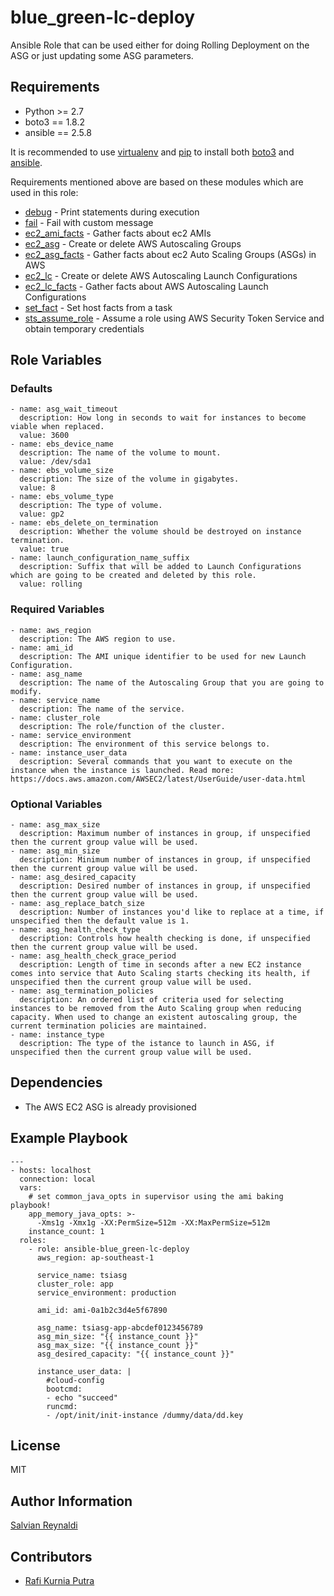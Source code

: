 # blue_green-lc-deploy #

Ansible Role that can be used either for doing Rolling Deployment on the ASG or just updating some ASG parameters.

## Requirements ##

- Python >= 2.7 
- boto3 == 1.8.2
- ansible == 2.5.8

It is recommended to use [virtualenv](https://virtualenv.pypa.io/en/stable/installation/) and [pip](https://pip.pypa.io/en/stable/installing/) to install both [boto3](https://boto3.amazonaws.com/v1/documentation/api/latest/guide/quickstart.html#installation) and [ansible](https://docs.ansible.com/ansible/latest/installation_guide/intro_installation.html#latest-releases-via-pip).

Requirements mentioned above are based on these modules which are used in this role:
- [debug](https://docs.ansible.com/ansible/2.5/modules/debug_module.html) - Print statements during execution
- [fail](https://docs.ansible.com/ansible/2.5/modules/fail_module.html) - Fail with custom message
- [ec2_ami_facts](https://docs.ansible.com/ansible/2.5/modules/ec2_ami_facts_module.html) - Gather facts about ec2 AMIs 
- [ec2_asg](https://docs.ansible.com/ansible/2.5/modules/ec2_asg_module.html) - Create or delete AWS Autoscaling Groups
- [ec2_asg_facts](https://docs.ansible.com/ansible/2.5/modules/ec2_asg_facts_module.html) - Gather facts about ec2 Auto Scaling Groups (ASGs) in AWS
- [ec2_lc](https://docs.ansible.com/ansible/2.5/modules/ec2_lc_module.html) - Create or delete AWS Autoscaling Launch Configurations
- [ec2_lc_facts](https://docs.ansible.com/ansible/2.5/modules/ec2_lc_facts_module.html) - Gather facts about AWS Autoscaling Launch Configurations
- [set_fact](https://docs.ansible.com/ansible/2.5/modules/set_fact_module.html) - Set host facts from a task
- [sts_assume_role](https://docs.ansible.com/ansible/2.5/modules/sts_assume_role_module.html) - Assume a role using AWS Security Token Service and obtain temporary credentials


## Role Variables ##

### Defaults ###
 
    - name: asg_wait_timeout
      description: How long in seconds to wait for instances to become viable when replaced.
      value: 3600
    - name: ebs_device_name
      description: The name of the volume to mount.
      value: /dev/sda1
    - name: ebs_volume_size
      description: The size of the volume in gigabytes.
      value: 8
    - name: ebs_volume_type
      description: The type of volume.
      value: gp2
    - name: ebs_delete_on_termination
      description: Whether the volume should be destroyed on instance termination.
      value: true
    - name: launch_configuration_name_suffix
      description: Suffix that will be added to Launch Configurations which are going to be created and deleted by this role.
      value: rolling

### Required Variables ###

    - name: aws_region
      description: The AWS region to use.
    - name: ami_id
      description: The AMI unique identifier to be used for new Launch Configuration.
    - name: asg_name
      description: The name of the Autoscaling Group that you are going to modify.
    - name: service_name
      description: The name of the service.
    - name: cluster_role
      description: The role/function of the cluster.
    - name: service_environment
      description: The environment of this service belongs to.
    - name: instance_user_data
      description: Several commands that you want to execute on the instance when the instance is launched. Read more: https://docs.aws.amazon.com/AWSEC2/latest/UserGuide/user-data.html

### Optional Variables ###

    - name: asg_max_size
      description: Maximum number of instances in group, if unspecified then the current group value will be used.
    - name: asg_min_size
      description: Minimum number of instances in group, if unspecified then the current group value will be used.
    - name: asg_desired_capacity
      description: Desired number of instances in group, if unspecified then the current group value will be used.
    - name: asg_replace_batch_size
      description: Number of instances you'd like to replace at a time, if unspecified then the default value is 1.
    - name: asg_health_check_type
      description: Controls how health checking is done, if unspecified then the current group value will be used.
    - name: asg_health_check_grace_period
      description: Length of time in seconds after a new EC2 instance comes into service that Auto Scaling starts checking its health, if unspecified then the current group value will be used.
    - name: asg_termination_policies
      description: An ordered list of criteria used for selecting instances to be removed from the Auto Scaling group when reducing capacity. When used to change an existent autoscaling group, the current termination policies are maintained.
    - name: instance_type
      description: The type of the istance to launch in ASG, if unspecified then the current group value will be used.

## Dependencies ##

 - The AWS EC2 ASG is already provisioned

## Example Playbook ##


```
---
- hosts: localhost
  connection: local
  vars:
    # set common_java_opts in supervisor using the ami baking playbook!
    app_memory_java_opts: >- 
      -Xms1g -Xmx1g -XX:PermSize=512m -XX:MaxPermSize=512m
    instance_count: 1
  roles:
    - role: ansible-blue_green-lc-deploy
      aws_region: ap-southeast-1

      service_name: tsiasg
      cluster_role: app
      service_environment: production

      ami_id: ami-0a1b2c3d4e5f67890

      asg_name: tsiasg-app-abcdef0123456789
      asg_min_size: "{{ instance_count }}"
      asg_max_size: "{{ instance_count }}"
      asg_desired_capacity: "{{ instance_count }}"
            
      instance_user_data: |
        #cloud-config
        bootcmd:
        - echo "succeed"
        runcmd:
        - /opt/init/init-instance /dummy/data/dd.key
```

## License

MIT

## Author Information ##

[Salvian Reynaldi](https://github.com/SalzzZ)

## Contributors ##

- [Rafi Kurnia Putra](https://github.com/rafikurnia)
